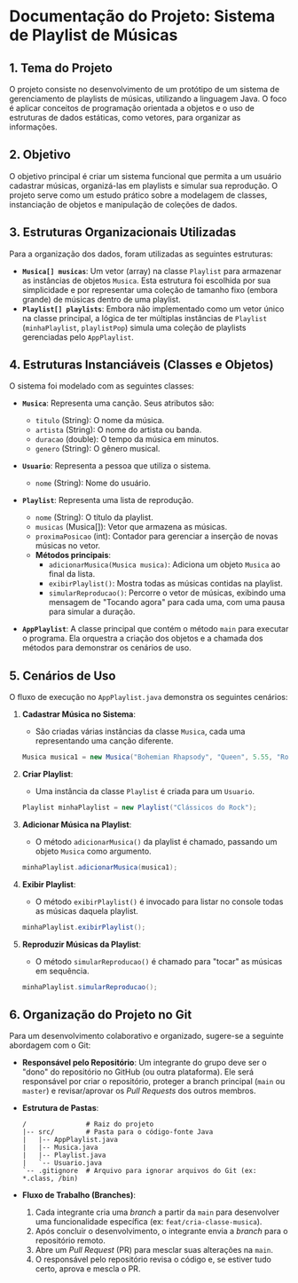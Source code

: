 # Documentação do Projeto: Sistema de Playlist de Músicas

## 1. Tema do Projeto

O projeto consiste no desenvolvimento de um protótipo de um sistema de gerenciamento de playlists de músicas, utilizando a linguagem Java. O foco é aplicar conceitos de programação orientada a objetos e o uso de estruturas de dados estáticas, como vetores, para organizar as informações.

## 2. Objetivo

O objetivo principal é criar um sistema funcional que permita a um usuário cadastrar músicas, organizá-las em playlists e simular sua reprodução. O projeto serve como um estudo prático sobre a modelagem de classes, instanciação de objetos e manipulação de coleções de dados.

## 3. Estruturas Organizacionais Utilizadas

Para a organização dos dados, foram utilizadas as seguintes estruturas:

- **`Musica[] musicas`**: Um vetor (array) na classe `Playlist` para armazenar as instâncias de objetos `Musica`. Esta estrutura foi escolhida por sua simplicidade e por representar uma coleção de tamanho fixo (embora grande) de músicas dentro de uma playlist.
- **`Playlist[] playlists`**: Embora não implementado como um vetor único na classe principal, a lógica de ter múltiplas instâncias de `Playlist` (`minhaPlaylist`, `playlistPop`) simula uma coleção de playlists gerenciadas pelo `AppPlaylist`.

## 4. Estruturas Instanciáveis (Classes e Objetos)

O sistema foi modelado com as seguintes classes:

- **`Musica`**: Representa uma canção. Seus atributos são:
  - `titulo` (String): O nome da música.
  - `artista` (String): O nome do artista ou banda.
  - `duracao` (double): O tempo da música em minutos.
  - `genero` (String): O gênero musical.

- **`Usuario`**: Representa a pessoa que utiliza o sistema.
  - `nome` (String): Nome do usuário.

- **`Playlist`**: Representa uma lista de reprodução.
  - `nome` (String): O título da playlist.
  - `musicas` (Musica[]): Vetor que armazena as músicas.
  - `proximaPosicao` (int): Contador para gerenciar a inserção de novas músicas no vetor.
  - **Métodos principais**:
    - `adicionarMusica(Musica musica)`: Adiciona um objeto `Musica` ao final da lista.
    - `exibirPlaylist()`: Mostra todas as músicas contidas na playlist.
    - `simularReproducao()`: Percorre o vetor de músicas, exibindo uma mensagem de "Tocando agora" para cada uma, com uma pausa para simular a duração.

- **`AppPlaylist`**: A classe principal que contém o método `main` para executar o programa. Ela orquestra a criação dos objetos e a chamada dos métodos para demonstrar os cenários de uso.

## 5. Cenários de Uso

O fluxo de execução no `AppPlaylist.java` demonstra os seguintes cenários:

1.  **Cadastrar Música no Sistema**:
    - São criadas várias instâncias da classe `Musica`, cada uma representando uma canção diferente.
    ```java
    Musica musica1 = new Musica("Bohemian Rhapsody", "Queen", 5.55, "Rock");
    ```

2.  **Criar Playlist**:
    - Uma instância da classe `Playlist` é criada para um `Usuario`.
    ```java
    Playlist minhaPlaylist = new Playlist("Clássicos do Rock");
    ```

3.  **Adicionar Música na Playlist**:
    - O método `adicionarMusica()` da playlist é chamado, passando um objeto `Musica` como argumento.
    ```java
    minhaPlaylist.adicionarMusica(musica1);
    ```

4.  **Exibir Playlist**:
    - O método `exibirPlaylist()` é invocado para listar no console todas as músicas daquela playlist.
    ```java
    minhaPlaylist.exibirPlaylist();
    ```

5.  **Reproduzir Músicas da Playlist**:
    - O método `simularReproducao()` é chamado para "tocar" as músicas em sequência.
    ```java
    minhaPlaylist.simularReproducao();
    ```

## 6. Organização do Projeto no Git

Para um desenvolvimento colaborativo e organizado, sugere-se a seguinte abordagem com o Git:

- **Responsável pelo Repositório**: Um integrante do grupo deve ser o "dono" do repositório no GitHub (ou outra plataforma). Ele será responsável por criar o repositório, proteger a branch principal (`main` ou `master`) e revisar/aprovar os *Pull Requests* dos outros membros.

- **Estrutura de Pastas**:
  ```
  /               # Raiz do projeto
  |-- src/        # Pasta para o código-fonte Java
  |   |-- AppPlaylist.java
  |   |-- Musica.java
  |   |-- Playlist.java
  |   `-- Usuario.java
  `-- .gitignore  # Arquivo para ignorar arquivos do Git (ex: *.class, /bin)
  ```

- **Fluxo de Trabalho (Branches)**:
  1.  Cada integrante cria uma *branch* a partir da `main` para desenvolver uma funcionalidade específica (ex: `feat/cria-classe-musica`).
  2.  Após concluir o desenvolvimento, o integrante envia a *branch* para o repositório remoto.
  3.  Abre um *Pull Request* (PR) para mesclar suas alterações na `main`.
  4.  O responsável pelo repositório revisa o código e, se estiver tudo certo, aprova e mescla o PR.
